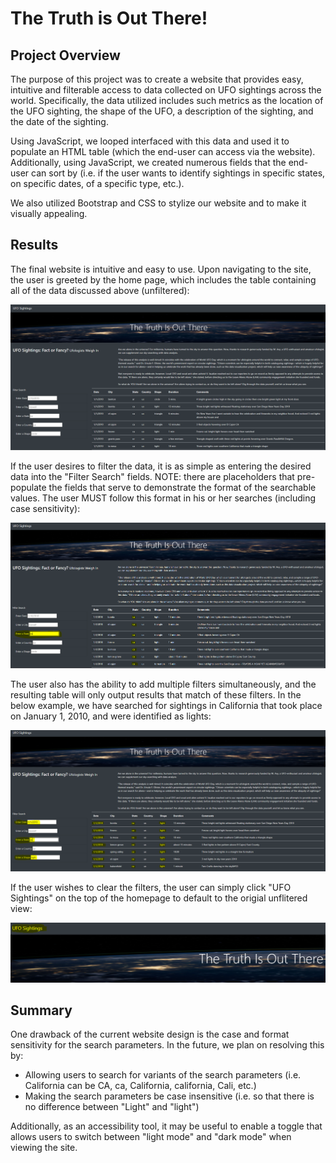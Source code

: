# The Truth is Out There!

## Project Overview

The purpose of this project was to create a website that provides easy, intuitive and filterable access to data collected on UFO sightings across the world. Specifically, the data utilized includes such metrics as the location of the UFO sighting, the shape of the UFO, a description of the sighting, and the date of the sighting. 

Using JavaScript, we looped interfaced with this data and used it to populate an HTML table (which the end-user can access via the website). Additionally, using JavaScript, we created numerous fields that the end-user can sort by (i.e. if the user wants to identify sightings in specific states, on specific dates, of a specific type, etc.).

We also utilized Bootstrap and CSS to stylize our website and to make it visually appealing. 

## Results

The final website is intuitive and easy to use. Upon navigating to the site, the user is greeted by the home page, which includes the table containing all of the data discussed above (unfiltered):

![alt text](https://github.com/lstanczyk90/UFOs/blob/c2d63889f5d60de566a5a11ffe7d769fe1f5636e/static/images/Website-Home-Page.PNG)

If the user desires to filter the data, it is as simple as entering the desired data into the "Filter Search" fields. NOTE: there are placeholders that pre-populate the fields that serve to demonstrate the format of the searchable values. The user MUST follow this format in his or her searches (including case sensitivity): 

![alt text](https://github.com/lstanczyk90/UFOs/blob/c2d63889f5d60de566a5a11ffe7d769fe1f5636e/static/images/CA-Search.PNG)

The user also has the ability to add multiple filters simultaneously, and the resulting table will only output results that match of these filters. In the below example, we have searched for sightings in California that took place on January 1, 2010, and were identified as lights:

![alt text](https://github.com/lstanczyk90/UFOs/blob/c2d63889f5d60de566a5a11ffe7d769fe1f5636e/static/images/Granular-Search.PNG)

If the user wishes to clear the filters, the user can simply click "UFO Sightings" on the top of the homepage to default to the origial unflitered view:

![alt text](https://github.com/lstanczyk90/UFOs/blob/c2d63889f5d60de566a5a11ffe7d769fe1f5636e/static/images/Reset.PNG)

## Summary

One drawback of the current website design is the case and format sensitivity for the search parameters. In the future, we plan on resolving this by: 

- Allowing users to search for variants of the search parameters (i.e. California can be CA, ca, California, california, Cali, etc.)
- Making the search parameters be case insensitive (i.e. so that there is no difference between "Light" and "light")

Additionally, as an accessibility tool, it may be useful to enable a toggle that allows users to switch between "light mode" and "dark mode" when viewing the site. 






